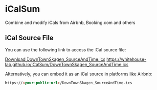 # iCalSum
Combine and modify iCals from Airbnb, Booking.com and others

## iCal Source File

You can use the following link to access the iCal source file:

[Download DownTownSkagen_SourceAndTime.ics](https://whitehouse-lab.github.io/iCalSum/DownTownSkagen_SourceAndTime.ics)
https://whitehouse-lab.github.io/iCalSum/DownTownSkagen_SourceAndTime.ics

Alternatively, you can embed it as an iCal source in platforms like Airbnb:

```html
https://<your-public-url>/DownTownSkagen_SourceAndTime.ics
